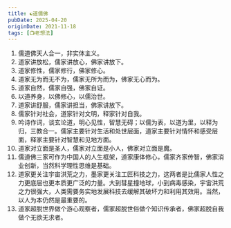 ```yaml
---
title: ☯️道儒佛
pubDate: 2025-04-20
originDate: 2021-11-18
tags: [📺老想法]
---
```


1. 儒道佛天人合一，非实体主义。
2. 道家讲放松，儒家讲放心，佛家讲放下。
3. 道家修性，儒家修行，佛家修心。
4. 道家无为而无不为，儒家无所为而为，佛家无心而为。
5. 道家自然，儒家自强，佛家自证。
6. 以道养身，以佛修心，以儒治世。
7. 道家讲舒服，儒家讲担当，佛家讲放下。
8. 儒家针对社会，道家针对文明，释家针对自我。
9. 吟诗作词，谈玄论道，明心见性，智慧无碍；以儒为表，以道为里，以释为归，三教合一。儒家主要针对生活和处世层面，道家主要针对情怀和感受层面，释家主要针对智慧和见地方面。
10. 道家对立面是圣人，儒家对立面是小人，佛家对立面是魔。
11. 儒道佛三家可作为中国人的人生框架，道家康体修心，儒家齐家传智，佛家消业创新，当然科学理性思维是基础。
12. 道家更关注宇宙洪荒之力，墨家更关注工匠科技之力，这两者是比儒家人性之力更底层也更本质更广泛的力量。大到彗星撞地球，小到病毒感染，宇宙洪荒之力很强大，人类需要务实地发展科技去缓解其破坏力和利用其效用。当然，以人为本仍然是最重要的。
13. 道家超脱世界做个游心观察者，儒家超脱世俗做个知识传承者，佛家超脱自我做个无欲无求者。
